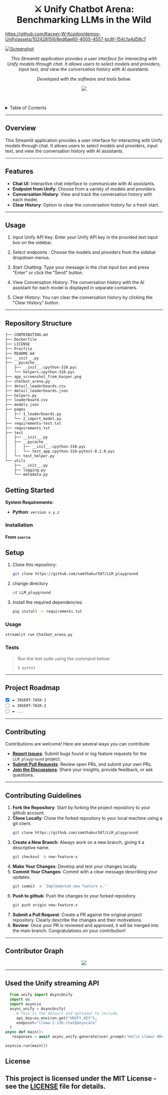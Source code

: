 
# 




<p align="center">
    <h1 align="center">⚔️ Unify Chatbot Arena: Benchmarking LLMs in the Wild</h1>
</p>


https://github.com/Kacper-W-Kozdon/demos-Unify/assets/102428159/8ed6ae60-4005-4557-bc8f-154c1a4d58c7


<a href="https://llm-playground-unify.streamlit.app/" target="_blank">
  <img src="app_screenshot_from_Kacper.png" alt="Screenshot">
</a>
<p align="center">
    <em>This Streamlit application provides a user interface for interacting with Unify models through chat. It allows users to select models and providers, input text, and view the conversation history with AI assistants.
</em>
</p>
<p align="center">
	<!-- Shields.io badges not used with skill icons. --><p>
<p align="center">
		<em>Developed with the software and tools below.</em>
</p>
<p align="center">
	<a href="https://skillicons.dev">
		<img src="https://skillicons.dev/icons?i=python,docker,github,gcp">
	</a></p>


<br><!-- TABLE OF CONTENTS -->
<details>
  <summary>Table of Contents</summary><br>

- [ Overview](#-overview)
- [ Features](#-features)
- [ Repository Structure](#-repository-structure)
- [ Modules](#-modules)
- [ Getting Started](#-getting-started)
  - [ Installation](#-installation)
  - [ Usage](#-usage)
  - [ Tests](#-tests)
- [ Project Roadmap](#-project-roadmap)
- [ Contributing](#-contributing)
- [ License](#-license)
- [ Acknowledgments](#-acknowledgments)
</details>
<hr>

##  Overview
This Streamlit application provides a user interface for interacting with Unify models through chat. It allows users to select models and providers, input text, and view the conversation history with AI assistants.

---

## Features

- **Chat UI**: Interactive chat interface to communicate with AI assistants.
- **Endpoint from Unify**: Choose from a variety of models and providers.
- **Conversation History**: View and track the conversation history with each model.
- **Clear History**: Option to clear the conversation history for a fresh start.


---
## Usage


1. Input Unify API Key: Enter your Unify API key in the provided text input box on the sidebar.

2. Select endpoints : Choose the models and providers from the sidebar dropdown menus.

3. Start Chatting: Type your message in the chat input box and press "Enter" or click the "Send" button.

4. View Conversation History: The conversation history with the AI assistant for each model is displayed in separate containers.

5. Clear History: You can clear the conversation history by clicking the "Clear History" button.

---
##  Repository Structure
```sh
├── CONTRIBUTING.md
├── Dockerfile
├── LICENSE
├── Procfile
├── README.md
├── __init__.py
├── __pycache__
│   ├── __init__.cpython-310.pyc
│   └── helpers.cpython-310.pyc
├── app_screenshot_from_Kacper.png
├── chatbot_arena.py
├── detail_leaderboards.csv
├── detail_leaderboards.json
├── helpers.py
├── leaderboard.csv
├── models.json
├── pages
│   ├── 1_leaderboards.py
│   └── 2_import_model.py
├── requirements-test.txt
├── requirements.txt
├── test
│   ├── __init__.py
│   ├── __pycache__
│   │   ├── __init__.cpython-310.pyc
│   │   └── test_app.cpython-310-pytest-8.2.0.pyc
│   └── test_helper.py
└── utils
    ├── __init__.py
    ├── logging.py
    └── metadata.py

```

##  Getting Started

**System Requirements:**

* **Python**: `version x.y.z`

###  Installation

<h4>From <code>source</code></h4>

## Setup

1. Clone this repository:

    ```bash
    git clone https://github.com/samthakur587/LLM_playground
    ```
2. change directory
   ```bash
   cd LLM_playground
   ```


3. Install the required dependencies:

    ```bash
    pip install -r requirements.txt
    ```

###  Usage
```bash
streamlit run Chatbot_arena.py
```

###  Tests

> Run the test suite using the command below:
> ```console
> $ pytest
> ```
---

##  Project Roadmap

- [X] `► INSERT-TASK-1`
- [ ] `► INSERT-TASK-2`
- [ ] `► ...`

---

##  Contributing

Contributions are welcome! Here are several ways you can contribute:

- **[Report Issues](https://github.com/samthakur587/LLM_playground/issues)**: Submit bugs found or log feature requests for the `LLM_playground` project.
- **[Submit Pull Requests](https://github.com/samthakur587/LLM_playground/blob/main/CONTRIBUTING.md)**: Review open PRs, and submit your own PRs.
- **[Join the Discussions](https://github.com/samthakur587/LLM_playground/discussions)**: Share your insights, provide feedback, or ask questions.
---

## Contributing Guidelines

1. **Fork the Repository**: Start by forking the project repository to your github account.
2. **Clone Locally**: Clone the forked repository to your local machine using a git client.
   ```sh
   git clone https://github.com/samthakur587/LLM_playground
   ```
3. **Create a New Branch**: Always work on a new branch, giving it a descriptive name.
   ```sh
   git checkout -b new-feature-x
   ```
4. **Make Your Changes**: Develop and test your changes locally.
5. **Commit Your Changes**: Commit with a clear message describing your updates.
   ```sh
   git commit -m 'Implemented new feature x.'
   ```
6. **Push to github**: Push the changes to your forked repository.
   ```sh
   git push origin new-feature-x
   ```
7. **Submit a Pull Request**: Create a PR against the original project repository. Clearly describe the changes and their motivations.
8. **Review**: Once your PR is reviewed and approved, it will be merged into the main branch. Congratulations on your contribution!

---
## Contributor Graph
<p align="center">
   <a href="https://github.com{/samthakur587/LLM_playground/}graphs/contributors">
      <img src="https://contrib.rocks/image?repo=samthakur587/LLM_playground">
   </a>


---
## Used the Unify streaming API
```python
  from unify import AsyncUnify
  import os
  import asyncio
  async_unify = AsyncUnify(
     # This is the default and optional to include.
     api_key=os.environ.get("UNIFY_KEY"),
     endpoint="llama-2-13b-chat@anyscale"
  )
async def main():
   responses = await async_unify.generate(user_prompt="Hello Llama! Who was Isaac Newton?")

asyncio.run(main())
```


## License

This project is licensed under the MIT License - see the [LICENSE](LICENSE) file for details.
---
